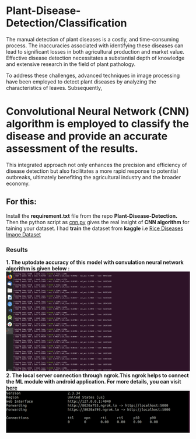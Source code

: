# Plant-Disease-Detection/Classification 

The manual detection of plant diseases is a  costly, and time-consuming process. The inaccuracies associated with identifying these diseases can lead to significant losses in both agricultural production and market value. Effective disease detection necessitates a substantial depth of knowledge and extensive research in the field of plant pathology.

To address these challenges, advanced techniques in image processing have been employed to detect plant diseases by analyzing the characteristics of leaves. Subsequently, 
# Convolutional Neural Network (CNN)  algorithm is employed to classify the disease and provide an accurate assessment of the results.



This integrated approach not only enhances the precision and efficiency of disease detection but also facilitates a more rapid response to potential outbreaks, ultimately benefiting the agricultural industry and the broader economy.

## For this:

Install the **requirement.txt** file from the repo **Plant-Disease-Detection.** Then the python script as  [cnn.py](https://github.com/shashangka-upadhyaya/Plant-Disease-Detection-Project/blob/master/cnn.py) gives the real insight of **CNN algorithm** for taining your dataset. I had **train** the dataset from **kaggle** i.e [Rice Diseases Image Dataset](https://www.kaggle.com/minhhuy2810/rice-diseases-image-dataset#LabelledRice.zip)

### Results
**1. The uptodate accuracy of this model with convulation neural network algorithm is given below :**
![](finaaall.png)
**2. The local server connection through ngrok.This ngrok helps to connect the ML module with android application. For more details, you can visit [here](https://dashboard.ngrok.com/get-started)**
![](ngrok.png)
 
